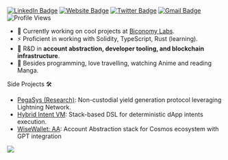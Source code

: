 [![LinkedIn Badge](https://img.shields.io/badge/-amanraj1608-blue?style=flat-square&logo=Linkedin&logoColor=white&link=https://www.linkedin.com/in/amanraj1608/)](https://www.linkedin.com/in/amanraj1608/)
[![Website Badge](https://img.shields.io/badge/-amanraj.dev-1a73e8?style=flat-square&logo=google-chrome&logoColor=white&link=https://amanraj.dev)](https://amanraj.dev)
[![Twitter Badge](https://img.shields.io/badge/-amanraj1608-1DA1F2?style=flat-square&logo=twitter&logoColor=white&link=https://twitter.com/amanraj1608)](https://twitter.com/amanraj1608)
[![Gmail Badge](https://img.shields.io/badge/-me@amanraj.dev-c14438?style=flat-square&logo=Gmail&logoColor=white&link=mailto:me@amanraj.dev)](mailto:me@amanraj.dev)
![Profile Views](https://komarev.com/ghpvc/?username=amanraj1608&label=Profile%20views&color=0e75b6&style=flat-square)

- 🍊 Currently working on cool projects at [Biconomy Labs](https://github.com/bcnmy).
- ⚡ Proficient in working with Solidity, TypeScript, Rust (learning).
- 🌱 R&D in **account abstraction, developer tooling, and blockchain infrastructure**.
- 🍣 Besides programming, love travelling, watching Anime and reading Manga.

Side Projects 🛠️

- [PegaSys (Research)](https://pegasys.network/litepaper.pdf): Non-custodial yield generation protocol leveraging Lightning Network.
- [Hybrid Intent VM](https://github.com/aa-labs/hIVM): Stack-based DSL for deterministic dApp intents execution.
- [WiseWallet: AA](https://github.com/BakaOtaku/wise-wallet): Account Abstraction stack for Cosmos ecosystem with GPT integration

![](https://hit.yhype.me/github/profile?user_id=42104907)
